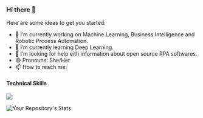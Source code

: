 ### Hi there 👋

Here are some ideas to get you started:

- 🔭 I’m currently working on Machine Learning, Business Intelligence and Robotic Process Automation.
- 🌱 I’m currently learning Deep Learning.
- 🤔 I’m looking for help eith information about open source RPA softwares. 
- 😄 Pronouns: She/Her
- 📫 How to reach me: 

**<h4>Technical Skills</h4>**

<img src="https://img.shields.io/badge/TensorFlow-FF6F00?style=for-the-badge&logo=tensorflow&logoColor=white" />

![Your Repository's Stats](https://github-readme-stats.vercel.app/api?username=NishithaRamesh&show_icons=true&theme=tokyonight)
